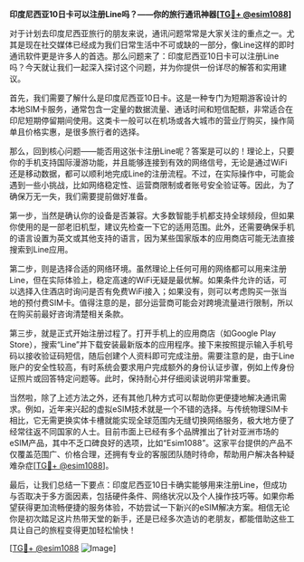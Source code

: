 **印度尼西亚10日卡可以注册Line吗？——你的旅行通讯神器[[TG💪+ @esim1088](https://t.me/s/esim1088)]**

对于计划去印度尼西亚旅行的朋友来说，通讯问题常常是大家关注的重点之一。尤其是现在社交媒体已经成为我们日常生活中不可或缺的一部分，像Line这样的即时通讯软件更是许多人的首选。那么问题来了：印度尼西亚10日卡可以注册Line吗？今天就让我们一起深入探讨这个问题，并为你提供一份详尽的解答和实用建议。

首先，我们需要了解什么是印度尼西亚10日卡。这是一种专门为短期游客设计的本地SIM卡服务，通常包含一定量的数据流量、通话时间和短信配额，非常适合在印尼短期停留期间使用。这类卡一般可以在机场或各大城市的营业厅购买，操作简单且价格实惠，是很多旅行者的选择。

那么，回到核心问题——能否用这张卡注册Line呢？答案是可以的！理论上，只要你的手机支持国际漫游功能，并且能够连接到有效的网络信号，无论是通过WiFi还是移动数据，都可以顺利地完成Line的注册流程。不过，在实际操作中，可能会遇到一些小挑战，比如网络稳定性、运营商限制或者账号安全验证等。因此，为了确保万无一失，我们需要提前做好准备。

第一步，当然是确认你的设备是否兼容。大多数智能手机都支持全球频段，但如果你使用的是一部老旧机型，建议先检查一下它的适用范围。此外，还需要确保手机的语言设置为英文或其他支持的语言，因为某些国家版本的应用商店可能无法直接搜索到Line应用。

第二步，则是选择合适的网络环境。虽然理论上任何可用的网络都可以用来注册Line，但在实际体验上，稳定高速的WiFi无疑是最优解。如果条件允许的话，可以选择入住酒店时询问是否有免费WiFi接入；如果没有，则可以考虑购买一张当地的预付费SIM卡。值得注意的是，部分运营商可能会对跨境流量进行限制，所以在购买前最好咨询清楚相关条款。

第三步，就是正式开始注册过程了。打开手机上的应用商店（如Google Play Store），搜索“Line”并下载安装最新版本的应用程序。接下来按照提示输入手机号码以接收验证码短信，随后创建个人资料即可完成注册。需要注意的是，由于Line账户的安全性较高，有时系统会要求用户完成额外的身份认证步骤，例如上传身份证照片或回答特定问题等。此时，保持耐心并仔细阅读说明非常重要。

当然啦，除了上述方法之外，还有其他几种方式可以帮助你更便捷地解决通讯需求。例如，近年来兴起的虚拟eSIM技术就是一个不错的选择。与传统物理SIM卡相比，它无需更换实体卡槽就能实现全球范围内无缝切换网络服务，极大地方便了经常往返不同国家的人士。目前市面上已经有多个品牌推出了针对亚洲市场的eSIM产品，其中不乏口碑良好的选项，比如“Esim1088”。这家平台提供的产品不仅覆盖范围广、价格合理，还拥有专业的客服团队随时待命，帮助用户解决各种疑难杂症[[TG💪+ @esim1088](https://t.me/s/esim1088)]。

最后，让我们总结一下要点：印度尼西亚10日卡确实能够用来注册Line，但成功与否取决于多方面因素，包括硬件条件、网络状况以及个人操作技巧等。如果你希望获得更加流畅便捷的服务体验，不妨尝试一下新兴的eSIM解决方案。相信无论你是初次踏足这片热带天堂的新手，还是已经多次造访的老朋友，都能借助这些工具让自己的旅程变得更加轻松愉快！

[[TG💪+ @esim1088](https://t.me/s/esim1088) ![Image](https://i.postimg.cc/4NQfJmqS/Snipaste-2025-05-13-00-14-12.png)]